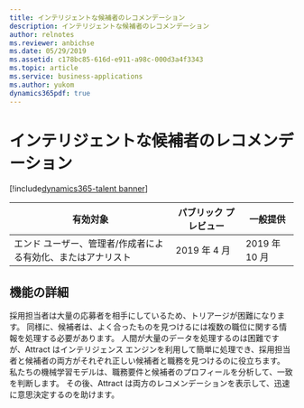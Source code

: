 ```yaml
---
title: インテリジェントな候補者のレコメンデーション
description: インテリジェントな候補者のレコメンデーション
author: relnotes
ms.reviewer: anbichse
ms.date: 05/29/2019
ms.assetid: c178bc85-616d-e911-a98c-000d3a4f3343
ms.topic: article
ms.service: business-applications
ms.author: yukom
dynamics365pdf: true
---
```

# <a name="intelligent-candidate-recommendations"></a>インテリジェントな候補者のレコメンデーション
[!include[dynamics365-talent banner](../includes/dynamics365-talent.md)]

| 有効対象    |  パブリック プレビュー | 一般提供 | 
| ---------- | ---------- |---------- |
|エンド ユーザー、管理者/作成者による有効化、またはアナリスト|2019 年 4 月| 2019 年 10 月|






## <a name="feature-details"></a>機能の詳細
<!--feature detail start -->
採用担当者は大量の応募者を相手にしているため、トリアージが困難になります。 同様に、候補者は、よく合ったものを見つけるには複数の職位に関する情報を処理する必要があります。 人間が大量のデータを処理するのは困難ですが、Attract はインテリジェンス エンジンを利用して簡単に処理でき、採用担当者と候補者の両方がそれぞれ正しい候補者と職務を見つけるのに役立ちます。 私たちの機械学習モデルは、職務要件と候補者のプロフィールを分析して、一致を判断します。 その後、Attract は両方のレコメンデーションを表示して、迅速に意思決定するのを助けます。  

<!--feature detail end -->










